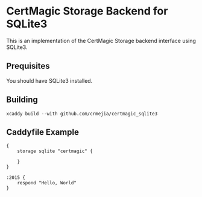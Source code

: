# CertMagic Storage Backend for SQLite3
This is an implementation of the CertMagic Storage backend interface using SQLite3.
## Prequisites
You should have SQLite3 installed.
## Building
`xcaddy build --with github.com/crmejia/certmagic_sqlite3`

## Caddyfile Example
```
{
    storage sqlite "certmagic" {
         
    }
}

:2015 {
	respond "Hello, World"
}
```
